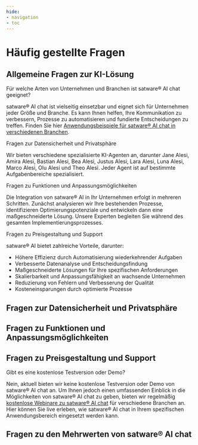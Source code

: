 ```yaml
---
hide:
- navigation
- toc
---
```


# Häufig gestellte Fragen

<h2>Allgemeine Fragen zur KI-Lösung</h2>

<div class="custom-faq">
  <div class="custom-faq-item">
    <div class="custom-faq-question">Für welche Arten von Unternehmen und Branchen ist satware® AI chat geeignet?</div>
    <div class="custom-faq-answer">
      <p>satware® AI chat ist vielseitig einsetzbar und eignet sich für Unternehmen jeder Größe und Branche. Es kann Ihnen helfen, Ihre Kommunikation zu verbessern, Prozesse zu automatisieren und fundierte Entscheidungen zu treffen. Finden Sie hier <a href="/anwendungen/" title="Zu den Anwendungsbeispielen">Anwendungsbeispiele für satware® AI chat in verschiedenen Branchen</a>.</p>
    </div>
  </div>

  <div class="custom-faq-item">
    <div class="custom-faq-question">Fragen zur Datensicherheit und Privatsphäre</div>
    <div class="custom-faq-answer">
      <p>Wir bieten verschiedene spezialisierte KI-Agenten an, darunter Jane Alesi, Amira Alesi, Bastian Alesi, Bea Alesi, Justus Alesi, Lara Alesi, Luna Alesi, Marco Alesi, Olu Alesi und Theo Alesi. Jeder Agent ist auf bestimmte Aufgabenbereiche spezialisiert.</p>
    </div>
  </div>

  <div class="custom-faq-item">
    <div class="custom-faq-question">Fragen zu Funktionen und Anpassungsmöglichkeiten</div>
    <div class="custom-faq-answer">
      <p>Die Integration von satware® AI in Ihr Unternehmen erfolgt in mehreren Schritten. Zunächst analysieren wir Ihre bestehenden Prozesse, identifizieren Optimierungspotenziale und entwickeln dann eine maßgeschneiderte Lösung. Unsere Experten begleiten Sie während des gesamten Implementierungsprozesses.</p>
    </div>
  </div>

  <div class="custom-faq-item">
    <div class="custom-faq-question">Fragen zu Preisgestaltung und Support</div>
    <div class="custom-faq-answer">
      <p>satware® AI bietet zahlreiche Vorteile, darunter:</p>
      <ul>
        <li>Höhere Effizienz durch Automatisierung wiederkehrender Aufgaben</li>
        <li>Verbesserte Datenanalyse und Entscheidungsfindung</li>
        <li>Maßgeschneiderte Lösungen für Ihre spezifischen Anforderungen</li>
        <li>Skalierbarkeit und Anpassungsfähigkeit an wachsende Unternehmen</li>
        <li>Reduzierung von Fehlern und Verbesserung der Qualität</li>
        <li>Kosteneinsparungen durch optimierte Prozesse</li>
      </ul>
    </div>
  </div>

<h2>Fragen zur Datensicherheit und Privatsphäre</h2>

<h2>Fragen zu Funktionen und Anpassungsmöglichkeiten</h2>

<h2>Fragen zu Preisgestaltung und Support</h2>

<div class="custom-faq-item">
    <div class="custom-faq-question">Gibt es eine kostenlose Testversion oder Demo?</div>
    <div class="custom-faq-answer">
      <p>Nein, aktuell bieten wir keine kostenlose Testversion oder Demo von satware® AI chat an. Um Ihnen jedoch einen umfassenden Einblick in die Möglichkeiten von satware® AI chat zu geben, bieten wir regelmäßig <a href="/webinare/" title="Zum den kostenfreien Webinaren">kostenlose Webinare zu satware® AI chat</a> für verschiedene Branchen an. Hier können Sie live erleben, wie satware® AI chat in Ihrem spezifischen Anwendungsbereich eingesetzt werden kann.</p>
    </div>
  </div>

<h2>Fragen zu den Mehrwerten von <span class="satag-trademark">satware®</span> AI chat</h2>


</div>
